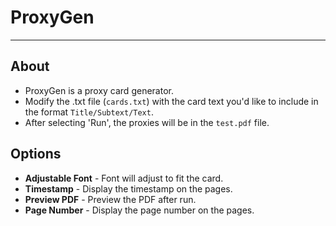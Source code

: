# ProxyGen
---
## About
- ProxyGen is a proxy card generator.
- Modify the .txt file (`cards.txt`) with the card text you'd like to include in the format `Title/Subtext/Text`.
- After selecting 'Run', the proxies will be in the `test.pdf` file.

## Options
- **Adjustable Font** - Font will adjust to fit the card.
- **Timestamp** - Display the timestamp on the pages.
- **Preview PDF** - Preview the PDF after run.
- **Page Number** - Display the page number on the pages.
